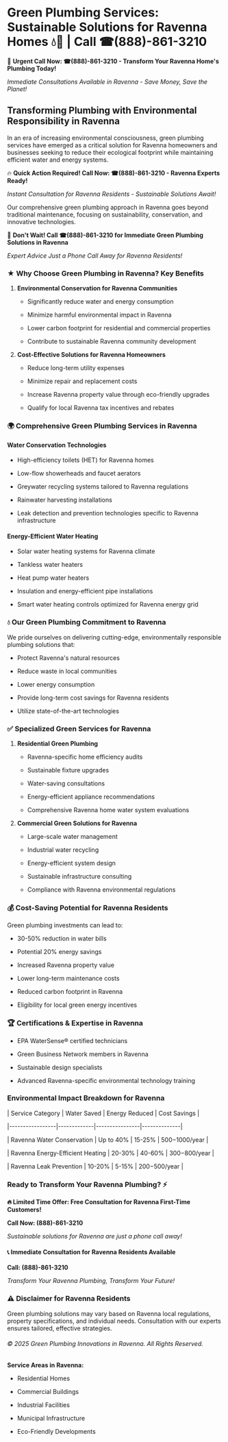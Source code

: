 # Green Plumbing Services: Sustainable Solutions for Ravenna Homes 💧🌿 | Call ☎(888)-861-3210

🚨 **Urgent Call Now: ☎(888)-861-3210 - Transform Your Ravenna Home's Plumbing Today!**
*Immediate Consultations Available in Ravenna - Save Money, Save the Planet!*

## Transforming Plumbing with Environmental Responsibility in Ravenna

In an era of increasing environmental consciousness, green plumbing services have emerged as a critical solution for Ravenna homeowners and businesses seeking to reduce their ecological footprint while maintaining efficient water and energy systems. 

🔥 **Quick Action Required! Call Now: ☎(888)-861-3210 - Ravenna Experts Ready!**
*Instant Consultation for Ravenna Residents - Sustainable Solutions Await!*

Our comprehensive green plumbing approach in Ravenna goes beyond traditional maintenance, focusing on sustainability, conservation, and innovative technologies.

🚨 **Don't Wait! Call ☎(888)-861-3210 for Immediate Green Plumbing Solutions in Ravenna**
*Expert Advice Just a Phone Call Away for Ravenna Residents!*

### ★ Why Choose Green Plumbing in Ravenna? Key Benefits

1. **Environmental Conservation for Ravenna Communities** 
   - Significantly reduce water and energy consumption
   - Minimize harmful environmental impact in Ravenna
   - Lower carbon footprint for residential and commercial properties
   - Contribute to sustainable Ravenna community development

2. **Cost-Effective Solutions for Ravenna Homeowners** 
   - Reduce long-term utility expenses
   - Minimize repair and replacement costs
   - Increase Ravenna property value through eco-friendly upgrades
   - Qualify for local Ravenna tax incentives and rebates

### 🌍 Comprehensive Green Plumbing Services in Ravenna

#### Water Conservation Technologies
- High-efficiency toilets (HET) for Ravenna homes
- Low-flow showerheads and faucet aerators
- Greywater recycling systems tailored to Ravenna regulations
- Rainwater harvesting installations
- Leak detection and prevention technologies specific to Ravenna infrastructure

#### Energy-Efficient Water Heating
- Solar water heating systems for Ravenna climate
- Tankless water heaters
- Heat pump water heaters
- Insulation and energy-efficient pipe installations
- Smart water heating controls optimized for Ravenna energy grid

### 💧 Our Green Plumbing Commitment to Ravenna

We pride ourselves on delivering cutting-edge, environmentally responsible plumbing solutions that:
- Protect Ravenna's natural resources
- Reduce waste in local communities
- Lower energy consumption
- Provide long-term cost savings for Ravenna residents
- Utilize state-of-the-art technologies

### ✅ Specialized Green Services for Ravenna

1. **Residential Green Plumbing**
   - Ravenna-specific home efficiency audits
   - Sustainable fixture upgrades
   - Water-saving consultations
   - Energy-efficient appliance recommendations
   - Comprehensive Ravenna home water system evaluations

2. **Commercial Green Solutions for Ravenna**
   - Large-scale water management
   - Industrial water recycling
   - Energy-efficient system design
   - Sustainable infrastructure consulting
   - Compliance with Ravenna environmental regulations

### 💰 Cost-Saving Potential for Ravenna Residents

Green plumbing investments can lead to:
- 30-50% reduction in water bills
- Potential 20% energy savings
- Increased Ravenna property value
- Lower long-term maintenance costs
- Reduced carbon footprint in Ravenna
- Eligibility for local green energy incentives

### 🏆 Certifications & Expertise in Ravenna

- EPA WaterSense® certified technicians
- Green Business Network members in Ravenna
- Sustainable design specialists
- Advanced Ravenna-specific environmental technology training

### Environmental Impact Breakdown for Ravenna

| Service Category | Water Saved | Energy Reduced | Cost Savings |
|-----------------|-------------|----------------|--------------|
| Ravenna Water Conservation | Up to 40% | 15-25% | $500-$1000/year |
| Ravenna Energy-Efficient Heating | 20-30% | 40-60% | $300-$800/year |
| Ravenna Leak Prevention | 10-20% | 5-15% | $200-$500/year |

### Ready to Transform Your Ravenna Plumbing? ⚡

**🔥 Limited Time Offer: Free Consultation for Ravenna First-Time Customers!**

**Call Now: (888)-861-3210**
*Sustainable solutions for Ravenna are just a phone call away!*

#### 📞 Immediate Consultation for Ravenna Residents Available

**Call: (888)-861-3210**
*Transform Your Ravenna Plumbing, Transform Your Future!*

### ⚠️ Disclaimer for Ravenna Residents

Green plumbing solutions may vary based on Ravenna local regulations, property specifications, and individual needs. Consultation with our experts ensures tailored, effective strategies.

###### © 2025 Green Plumbing Innovations in Ravenna. All Rights Reserved.

**Service Areas in Ravenna:** 
- Residential Homes
- Commercial Buildings
- Industrial Facilities
- Municipal Infrastructure
- Eco-Friendly Developments